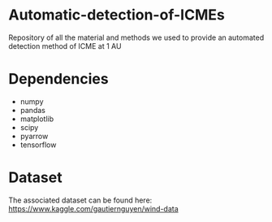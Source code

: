 # Automatic-detection-of-ICMEs
Repository of all the material and methods we used to provide an automated detection method of ICME at 1 AU
# Dependencies
* numpy
* pandas
* matplotlib
* scipy
* pyarrow
* tensorflow
# Dataset
The associated dataset can be found here: https://www.kaggle.com/gautiernguyen/wind-data
